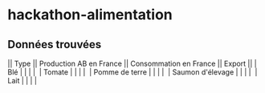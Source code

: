 # hackathon-alimentation


## Données trouvées

|| Type || Production AB en France  || Consommation en France || Export ||
| Blé | | | | 
| Tomate | | | | 
| Pomme de terre | | | | 
| Saumon d'élevage | | | | 
| Lait | | | | 
